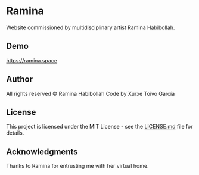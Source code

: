 # Ramina

Website commissioned by multidisciplinary artist Ramina Habibollah.

## Demo

https://ramina.space

## Author

All rights reserved © Ramina Habibollah
Code by Xurxe Toivo García

## License

This project is licensed under the MIT License - see the [LICENSE.md](LICENSE.md) file for details.

## Acknowledgments

Thanks to Ramina for entrusting me with her virtual home.
